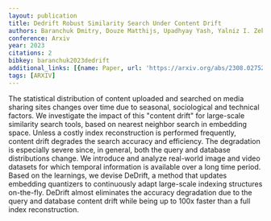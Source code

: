 ```yaml
---
layout: publication
title: Dedrift Robust Similarity Search Under Content Drift
authors: Baranchuk Dmitry, Douze Matthijs, Upadhyay Yash, Yalniz I. Zeki
conference: Arxiv
year: 2023
citations: 2
bibkey: baranchuk2023dedrift
additional_links: [{name: Paper, url: 'https://arxiv.org/abs/2308.02752'}]
tags: [ARXIV]
---
```

The statistical distribution of content uploaded and searched on media
sharing sites changes over time due to seasonal, sociological and technical
factors. We investigate the impact of this "content drift" for large-scale
similarity search tools, based on nearest neighbor search in embedding space.
Unless a costly index reconstruction is performed frequently, content drift
degrades the search accuracy and efficiency. The degradation is especially
severe since, in general, both the query and database distributions change.
  We introduce and analyze real-world image and video datasets for which
temporal information is available over a long time period. Based on the
learnings, we devise DeDrift, a method that updates embedding quantizers to
continuously adapt large-scale indexing structures on-the-fly. DeDrift almost
eliminates the accuracy degradation due to the query and database content drift
while being up to 100x faster than a full index reconstruction.